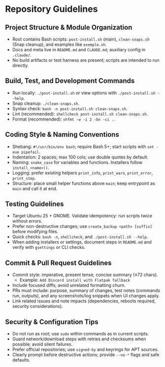 # Repository Guidelines

## Project Structure & Module Organization
- Root contains Bash scripts: `post-install.sh` (main), `clean-snaps.sh` (Snap cleanup), and examples like `exemplo.sh`.
- Docs and meta live in `README.md` and `CLAUDE.md`; auxiliary config in `.claude/`.
- No build artifacts or test harness are present; scripts are intended to run directly.

## Build, Test, and Development Commands
- Run locally: `./post-install.sh` or view options with `./post-install.sh --help`.
- Snap cleanup: `./clean-snaps.sh`.
- Syntax check: `bash -n post-install.sh clean-snaps.sh`.
- Lint (recommended): `shellcheck post-install.sh clean-snaps.sh`.
- Format (recommended): `shfmt -w -i 2 -bn -ci .`.

## Coding Style & Naming Conventions
- Shebang: `#!/usr/bin/env bash`; require Bash 5+; start scripts with `set -euo pipefail`.
- Indentation: 2 spaces; max 100 cols; use double quotes by default.
- Naming: `snake_case` for variables and functions. Installers follow `install_<name>()`.
- Logging: prefer existing helpers `print_info`, `print_warn`, `print_error`, `print_step`.
- Structure: place small helper functions above `main`; keep entrypoint as `main` and call it at end.

## Testing Guidelines
- Target Ubuntu 25 + GNOME. Validate idempotency: run scripts twice without errors.
- Prefer non-destructive changes; use `create_backup <path> [suffix]` before modifying files.
- Quick checks: `bash -n`, `shellcheck`, and `./post-install.sh --help`.
- When adding installers or settings, document steps in `README.md` and verify with `gsettings` or CLI checks.

## Commit & Pull Request Guidelines
- Commit style: imperative, present tense, concise summary (≤72 chars).
  - Example: `Add Discord install with Flatpak fallback`
- Include focused diffs; avoid unrelated formatting churn.
- PRs must include: purpose, summary of changes, test notes (commands run, outputs), and any screenshots/log snippets when UI changes apply.
- Link related issues and note impacts (dependencies, reboots required, security considerations).

## Security & Configuration Tips
- Do not run as root; use `sudo` within commands as in current scripts.
- Guard network/download steps with retries and checksums when possible; avoid silent failures.
- Prefer official repositories; use `signed-by` and keyrings for APT sources.
- Clearly prompt before destructive actions; provide `--no-*` flags and safe defaults.

